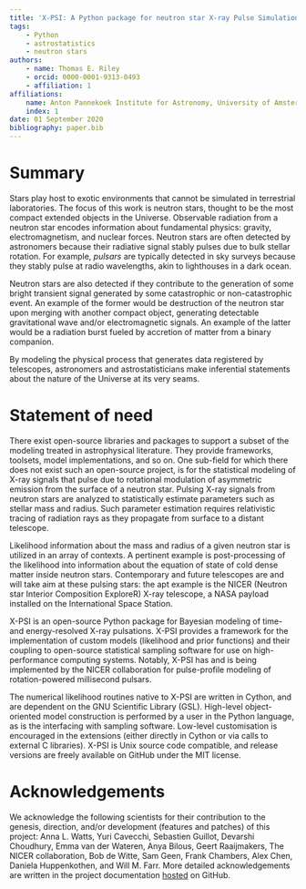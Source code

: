 ```yaml
---
title: 'X-PSI: A Python package for neutron star X-ray Pulse Simulation and Inference'
tags:
    - Python
    - astrostatistics
    - neutron stars
authors:
    - name: Thomas E. Riley
    - orcid: 0000-0001-9313-0493
    - affiliation: 1
affiliations:
    name: Anton Pannekoek Institute for Astronomy, University of Amsterdam
    index: 1
date: 01 September 2020
bibliography: paper.bib
---
```


# Summary

Stars play host to exotic environments that cannot be simulated in terrestrial
laboratories. The focus of this work is neutron stars, thought to be the most
compact extended objects in the Universe. Observable radiation from a neutron
star encodes information about fundamental physics: gravity, electromagnetism,
and nuclear forces. Neutron stars are often detected by astronomers because
their radiative signal stably pulses due to bulk stellar rotation. For example,
*pulsars* are typically detected in sky surveys because they stably pulse at
radio wavelengths, akin to lighthouses in a dark ocean.

Neutron stars are also detected if they contribute to the generation of some
bright transient signal generated by some catastrophic or non-catastrophic
event. An example of the former would be destruction of the neutron star upon
merging with another compact object, generating detectable gravitational wave
and/or electromagnetic signals. An example of the latter would be a radiation
burst fueled by accretion of matter from a binary companion.

By modeling the physical process that generates data registered by telescopes,
astronomers and astrostatisticians make inferential statements about the nature
of the Universe at its very seams.

# Statement of need

There exist open-source libraries and packages to support a subset of the
modeling treated in astrophysical literature. They provide frameworks, toolsets,
model implementations, and so on. One sub-field for which there does not exist
such an open-source project, is for the statistical modeling of X-ray signals
that pulse due to rotational modulation of asymmetric emission from the surface
of a neutron star. Pulsing X-ray signals from neutron stars are analyzed to
statistically estimate parameters such as stellar mass and radius. Such
parameter estimation requires relativistic tracing of radiation rays as they
propagate from surface to a distant telescope.

Likelihood information about the mass and radius of a given neutron star is
utilized in an array of contexts. A pertinent example is post-processing of the
likelihood into information about the equation of state of cold dense matter
inside neutron stars. Contemporary and future telescopes are and will take aim
at these pulsing stars: the apt example is the NICER (Neutron star Interior
Composition ExploreR) X-ray telescope, a NASA payload installed on the
International Space Station.

X-PSI is an open-source Python package for Bayesian modeling of time- and
energy-resolved X-ray pulsations. X-PSI provides a framework for the
implementation of custom models (likelihood and prior functions) and their
coupling to open-source statistical sampling software for use on
high-performance computing systems. Notably, X-PSI has and is being implemented
by the NICER collaboration for pulse-profile modeling of rotation-powered
millisecond pulsars.

The numerical likelihood routines native to X-PSI are written in Cython, and
are dependent on the GNU Scientific Library (GSL). High-level object-oriented
model construction is performed by a user in the Python language, as is the
interfacing with sampling software. Low-level customisation is encouraged in the
extensions (either directly in Cython or via calls to external C libraries).
X-PSI is Unix source code compatible, and release versions are freely available
on GitHub under the MIT license.

# Acknowledgements

We acknowledge the following scientists for their contribution to the genesis,
direction, and/or development (features and patches) of this project:
Anna L. Watts, Yuri Cavecchi, Sebastien Guillot, Devarshi Choudhury,
Emma van der Wateren, Anya Bilous, Geert Raaijmakers, The NICER collaboration, 
Bob de Witte, Sam Geen, Frank Chambers, Alex Chen, Daniela Huppenkothen,
and Will M. Farr. More detailed acknowledgements are written in the project
documentation [hosted](https://thomasedwardriley.github.io/xpsi/acknowledgements.html)
on GitHub.